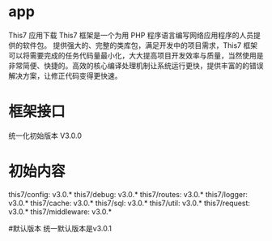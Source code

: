 # app
This7 应用下载
This7 框架是一个为用 PHP 程序语言编写网络应用程序的人员提供的软件包。 提供强大的、完整的类库包，满足开发中的项目需求，This7 框架可以将需要完成的任务代码量最小化，大大提高项目开发效率与质量，当然使用是非常简便、快捷的。高效的核心编译处理机制让系统运行更快，提供丰富的的错误解决方案，让修正代码变得更快速。

# 框架接口
统一化初始版本 V3.0.0

# 初始内容
this7/config: v3.0.*
this7/debug: v3.0.*
this7/routes: v3.0.*
this7/logger: v3.0.*
this7/cache: v3.0.*
this7/sql: v3.0.*
this7/util: v3.0.*
this7/request: v3.0.*
this7/middleware: v3.0.*

#默认版本
统一默认版本是v3.0.1